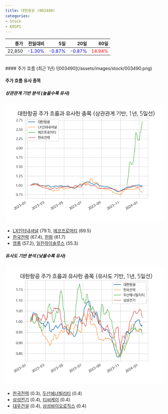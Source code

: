 ```yaml
---
title: 대한항공 (003490)
categories:
- Stock
- KOSPI
---
```


|종가|전일대비|5일|20일|60일|
|---:|-------:|--:|---:|---:|
|22,850|<span style="color: blue">-1.30%</span>|<span style="color: blue">-0.87%</span>|<span style="color: blue">-0.87%</span>|<span style="color: red">14.94%</span>|

<!-- more -->
<br>
#### 주가 흐름 (최근 1년)
![003490](/assets/images/stock/003490.png)


#### 주가 흐름 유사 종목


##### 상관관계 기반 분석 (높을수록 유사)
![003490](/assets/images/stock/003490_corr.png)
- [LX인터내셔널](/001120/) (79.1), [에코프로머티](/450080/) (69.5)
- [한국전력](/015760/) (67.4), [한화](/000880/) (61.7)
- [영풍](/000670/) (57.2), [일진하이솔루스](/271940/) (55.3)


##### 유사도 기반 분석 (낮을수록 유사)	
![003490](/assets/images/stock/003490_sim.png)
- [한국전력](/015760/) (0.3), [두산에너빌리티](/034020/) (0.4)
- [삼성전기](/009150/) (0.4), [티씨케이](/064760/) (0.4)
- [대우건설](/047040/) (0.4), [삼성바이오로직스](/207940/) (0.4)